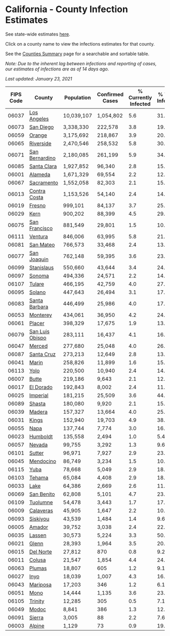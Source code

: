 # California - County Infection Estimates

See state-wide estimates [here](/infections/us-ca).

Click on a county name to view the infections estimates for that county.

See the [Counties Summary](/infections/summary-counties) page for a searchable and sortable table.

*Note: Due to the inherent lag between infections and reporting of cases, our estimates of infections are as of 14 days ago.*

*Last updated: January 23, 2021*

|   FIPS Code |                             County |   Population |   Confirmed Cases |   % Currently Infected |   % Total Infected |
|-------------|------------------------------------|--------------|-------------------|------------------------|--------------------|
|       06037 |         [Los Angeles](los-angeles) |   10,039,107 |         1,054,802 |                    5.6 |               31.6 |
|       06073 |             [San Diego](san-diego) |    3,338,330 |           222,578 |                    3.8 |               19.6 |
|       06059 |                   [Orange](orange) |    3,175,692 |           218,867 |                    3.9 |               20.5 |
|       06065 |             [Riverside](riverside) |    2,470,546 |           258,532 |                    5.8 |               30.3 |
|       06071 |   [San Bernardino](san-bernardino) |    2,180,085 |           261,199 |                    5.9 |               34.9 |
|       06085 |         [Santa Clara](santa-clara) |    1,927,852 |            96,340 |                    2.8 |               15.0 |
|       06001 |                 [Alameda](alameda) |    1,671,329 |            69,554 |                    2.2 |               12.6 |
|       06067 |           [Sacramento](sacramento) |    1,552,058 |            82,303 |                    2.1 |               15.7 |
|       06013 |       [Contra Costa](contra-costa) |    1,153,526 |            54,140 |                    2.4 |               14.0 |
|       06019 |                   [Fresno](fresno) |      999,101 |            84,137 |                    3.7 |               25.1 |
|       06029 |                       [Kern](kern) |      900,202 |            88,399 |                    4.5 |               29.7 |
|       06075 |     [San Francisco](san-francisco) |      881,549 |            29,801 |                    1.5 |               10.8 |
|       06111 |                 [Ventura](ventura) |      846,006 |            63,995 |                    5.8 |               21.8 |
|       06081 |             [San Mateo](san-mateo) |      766,573 |            33,468 |                    2.4 |               13.4 |
|       06077 |         [San Joaquin](san-joaquin) |      762,148 |            59,395 |                    3.6 |               23.4 |
|       06099 |           [Stanislaus](stanislaus) |      550,660 |            43,644 |                    3.4 |               24.0 |
|       06097 |                   [Sonoma](sonoma) |      494,336 |            24,571 |                    2.2 |               14.6 |
|       06107 |                   [Tulare](tulare) |      466,195 |            42,759 |                    4.0 |               27.7 |
|       06095 |                   [Solano](solano) |      447,643 |            26,494 |                    3.1 |               17.2 |
|       06083 |     [Santa Barbara](santa-barbara) |      446,499 |            25,986 |                    4.0 |               17.6 |
|       06053 |               [Monterey](monterey) |      434,061 |            36,950 |                    4.2 |               24.8 |
|       06061 |                   [Placer](placer) |      398,329 |            17,675 |                    1.9 |               13.0 |
|       06079 | [San Luis Obispo](san-luis-obispo) |      283,111 |            16,437 |                    4.1 |               16.8 |
|       06047 |                   [Merced](merced) |      277,680 |            25,048 |                    4.0 |               26.6 |
|       06087 |           [Santa Cruz](santa-cruz) |      273,213 |            12,649 |                    2.8 |               13.4 |
|       06041 |                     [Marin](marin) |      258,826 |            11,899 |                    1.6 |               15.0 |
|       06113 |                       [Yolo](yolo) |      220,500 |            10,940 |                    2.4 |               14.6 |
|       06007 |                     [Butte](butte) |      219,186 |             9,643 |                    2.1 |               12.8 |
|       06017 |             [El Dorado](el-dorado) |      192,843 |             8,002 |                    2.4 |               11.9 |
|       06025 |               [Imperial](imperial) |      181,215 |            25,509 |                    3.6 |               44.6 |
|       06089 |                   [Shasta](shasta) |      180,080 |             9,920 |                    2.1 |               15.5 |
|       06039 |                   [Madera](madera) |      157,327 |            13,664 |                    4.0 |               25.7 |
|       06031 |                     [Kings](kings) |      152,940 |            19,703 |                    4.9 |               38.9 |
|       06055 |                       [Napa](napa) |      137,744 |             7,774 |                    3.0 |               16.4 |
|       06023 |               [Humboldt](humboldt) |      135,558 |             2,494 |                    1.0 |                5.4 |
|       06057 |                   [Nevada](nevada) |       99,755 |             3,292 |                    1.3 |                9.6 |
|       06101 |                   [Sutter](sutter) |       96,971 |             7,927 |                    2.9 |               23.7 |
|       06045 |             [Mendocino](mendocino) |       86,749 |             3,234 |                    1.5 |               10.8 |
|       06115 |                       [Yuba](yuba) |       78,668 |             5,049 |                    2.9 |               18.6 |
|       06103 |                   [Tehama](tehama) |       65,084 |             4,408 |                    2.9 |               18.3 |
|       06033 |                       [Lake](lake) |       64,386 |             2,669 |                    2.6 |               11.6 |
|       06069 |           [San Benito](san-benito) |       62,808 |             5,101 |                    4.7 |               23.9 |
|       06109 |               [Tuolumne](tuolumne) |       54,478 |             3,443 |                    1.7 |               17.9 |
|       06009 |             [Calaveras](calaveras) |       45,905 |             1,647 |                    2.2 |               10.4 |
|       06093 |               [Siskiyou](siskiyou) |       43,539 |             1,484 |                    1.4 |                9.6 |
|       06005 |                   [Amador](amador) |       39,752 |             3,038 |                    2.4 |               22.1 |
|       06035 |                   [Lassen](lassen) |       30,573 |             5,224 |                    3.3 |               50.0 |
|       06021 |                     [Glenn](glenn) |       28,393 |             1,964 |                    3.5 |               20.3 |
|       06015 |             [Del Norte](del-norte) |       27,812 |               870 |                    0.8 |                9.2 |
|       06011 |                   [Colusa](colusa) |       21,547 |             1,854 |                    4.4 |               24.6 |
|       06063 |                   [Plumas](plumas) |       18,807 |               605 |                    1.2 |                9.1 |
|       06027 |                       [Inyo](inyo) |       18,039 |             1,007 |                    4.3 |               16.2 |
|       06043 |               [Mariposa](mariposa) |       17,203 |               346 |                    1.2 |                6.1 |
|       06051 |                       [Mono](mono) |       14,444 |             1,135 |                    3.6 |               23.6 |
|       06105 |                 [Trinity](trinity) |       12,285 |               305 |                    0.5 |                7.1 |
|       06049 |                     [Modoc](modoc) |        8,841 |               386 |                    1.3 |               12.4 |
|       06091 |                   [Sierra](sierra) |        3,005 |                88 |                    2.2 |                7.6 |
|       06003 |                   [Alpine](alpine) |        1,129 |                73 |                    0.9 |               19.6 |